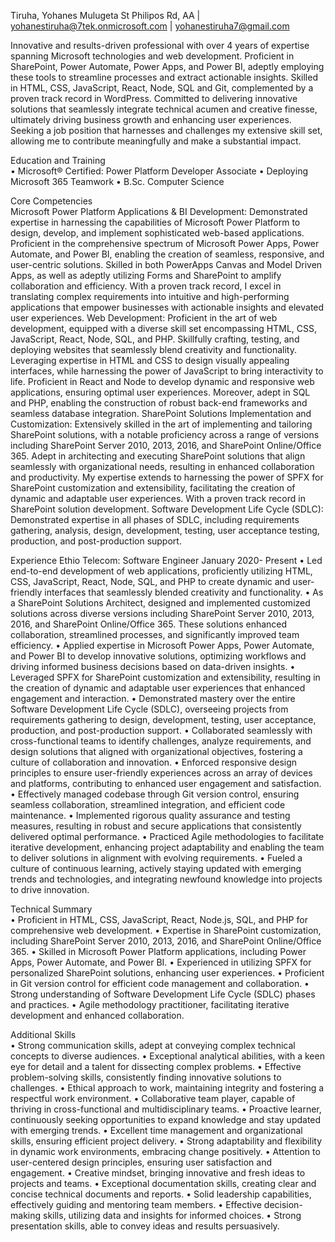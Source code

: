 Tiruha, Yohanes Mulugeta
St Philipos Rd, AA | yohanestiruha@7tek.onmicrosoft.com | yohanestiruha7@gmail.com

Innovative and results-driven professional with over 4 years of expertise spanning Microsoft technologies and web development. Proficient in SharePoint, Power Automate, Power Apps, and Power BI, adeptly employing these tools to streamline processes and extract actionable insights. Skilled in HTML, CSS, JavaScript, React, Node, SQL and Git, complemented by a proven track record in WordPress. Committed to delivering innovative solutions that seamlessly integrate technical acumen and creative finesse, ultimately driving business growth and enhancing user experiences. Seeking a job position that harnesses and challenges my extensive skill set, allowing me to contribute meaningfully and make a substantial impact.  
 
Education and Training	
• Microsoft® Certified: Power Platform Developer Associate
• Deploying Microsoft 365 Teamwork
• B.Sc. Computer Science

Core Competencies	
Microsoft Power Platform Applications & BI Development: Demonstrated expertise in harnessing the capabilities of Microsoft Power Platform to design, develop, and implement sophisticated web-based applications. Proficient in the comprehensive spectrum of Microsoft Power Apps, Power Automate, and Power BI, enabling the creation of seamless, responsive, and user-centric solutions. Skilled in both PowerApps Canvas and Model Driven Apps, as well as adeptly utilizing Forms and SharePoint to amplify collaboration and efficiency. With a proven track record, I excel in translating complex requirements into intuitive and high-performing applications that empower businesses with actionable insights and elevated user experiences.
Web Development: Proficient in the art of web development, equipped with a diverse skill set encompassing HTML, CSS, JavaScript, React, Node, SQL, and PHP. Skillfully crafting, testing, and deploying websites that seamlessly blend creativity and functionality. Leveraging expertise in HTML and CSS to design visually appealing interfaces, while harnessing the power of JavaScript to bring interactivity to life. Proficient in React and Node to develop dynamic and responsive web applications, ensuring optimal user experiences. Moreover, adept in SQL and PHP, enabling the construction of robust back-end frameworks and seamless database integration.
SharePoint Solutions Implementation and Customization: Extensively skilled in the art of implementing and tailoring SharePoint solutions, with a notable proficiency across a range of versions including SharePoint Server 2010, 2013, 2016, and SharePoint Online/Office 365. Adept in architecting and executing SharePoint solutions that align seamlessly with organizational needs, resulting in enhanced collaboration and productivity. My expertise extends to harnessing the power of SPFX for SharePoint customization and extensibility, facilitating the creation of dynamic and adaptable user experiences. With a proven track record in SharePoint solution development.
Software Development Life Cycle (SDLC): Demonstrated expertise in all phases of SDLC, including requirements gathering, analysis, design, development, testing, user acceptance testing, production, and post-production support.

Experience
Ethio Telecom: Software Engineer January 2020- Present
•	Led end-to-end development of web applications, proficiently utilizing HTML, CSS, JavaScript, React, Node, SQL, and PHP to create dynamic and user-friendly interfaces that seamlessly blended creativity and functionality.
•	As a SharePoint Solutions Architect, designed and implemented customized solutions across diverse versions including SharePoint Server 2010, 2013, 2016, and SharePoint Online/Office 365. These solutions enhanced collaboration, streamlined processes, and significantly improved team efficiency.
•	Applied expertise in Microsoft Power Apps, Power Automate, and Power BI to develop innovative solutions, optimizing workflows and driving informed business decisions based on data-driven insights.
•	Leveraged SPFX for SharePoint customization and extensibility, resulting in the creation of dynamic and adaptable user experiences that enhanced engagement and interaction.
•	Demonstrated mastery over the entire Software Development Life Cycle (SDLC), overseeing projects from requirements gathering to design, development, testing, user acceptance, production, and post-production support.
•	Collaborated seamlessly with cross-functional teams to identify challenges, analyze requirements, and design solutions that aligned with organizational objectives, fostering a culture of collaboration and innovation.
•	Enforced responsive design principles to ensure user-friendly experiences across an array of devices and platforms, contributing to enhanced user engagement and satisfaction.
•	Effectively managed codebase through Git version control, ensuring seamless collaboration, streamlined integration, and efficient code maintenance.
•	Implemented rigorous quality assurance and testing measures, resulting in robust and secure applications that consistently delivered optimal performance.
•	Practiced Agile methodologies to facilitate iterative development, enhancing project adaptability and enabling the team to deliver solutions in alignment with evolving requirements.
•	Fueled a culture of continuous learning, actively staying updated with emerging trends and technologies, and integrating newfound knowledge into projects to drive innovation.


Technical Summary	
•	Proficient in HTML, CSS, JavaScript, React, Node.js, SQL, and PHP for comprehensive web development.
•	Expertise in SharePoint customization, including SharePoint Server 2010, 2013, 2016, and SharePoint Online/Office 365.
•	Skilled in Microsoft Power Platform applications, including Power Apps, Power Automate, and Power BI.
•	Experienced in utilizing SPFX for personalized SharePoint solutions, enhancing user experiences.
•	Proficient in Git version control for efficient code management and collaboration.
•	Strong understanding of Software Development Life Cycle (SDLC) phases and practices.
•	Agile methodology practitioner, facilitating iterative development and enhanced collaboration.

Additional Skills	
•	Strong communication skills, adept at conveying complex technical concepts to diverse audiences.
•	Exceptional analytical abilities, with a keen eye for detail and a talent for dissecting complex problems.
•	Effective problem-solving skills, consistently finding innovative solutions to challenges.
•	Ethical approach to work, maintaining integrity and fostering a respectful work environment.
•	Collaborative team player, capable of thriving in cross-functional and multidisciplinary teams.
•	Proactive learner, continuously seeking opportunities to expand knowledge and stay updated with emerging trends.
•	Excellent time management and organizational skills, ensuring efficient project delivery.
•	Strong adaptability and flexibility in dynamic work environments, embracing change positively.
•	Attention to user-centered design principles, ensuring user satisfaction and engagement.
•	Creative mindset, bringing innovative and fresh ideas to projects and teams.
•	Exceptional documentation skills, creating clear and concise technical documents and reports.
•	Solid leadership capabilities, effectively guiding and mentoring team members.
•	Effective decision-making skills, utilizing data and insights for informed choices.
•	Strong presentation skills, able to convey ideas and results persuasively.


<!---
Johnmulu/Johnmulu is a ✨ special ✨ repository because its `README.md` (this file) appears on your GitHub profile.
You can click the Preview link to take a look at your changes.
--->
